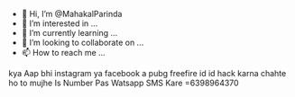 


- 👋 Hi, I’m @MahakalParinda
- 👀 I’m interested in ...
- 🌱 I’m currently learning ...
- 💞️ I’m looking to collaborate on ...
- 📫 How to reach me ...

<!---
MahakalParinda/MahakalParinda is a ✨ special ✨ repository because its `README.md` (this file) appears on your GitHub profile.
You can click the Preview link to take a look at your changes.
--->
kya Aap bhi instagram ya facebook a pubg freefire id id hack karna chahte ho to mujhe 
Is Number Pas Watsapp SMS Kare =6398964370
